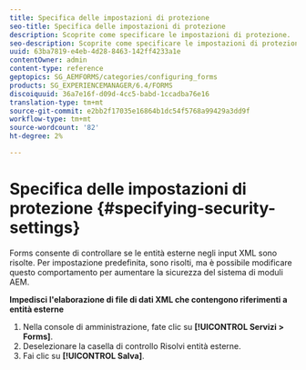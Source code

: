 ```yaml
---
title: Specifica delle impostazioni di protezione
seo-title: Specifica delle impostazioni di protezione
description: Scoprite come specificare le impostazioni di protezione.
seo-description: Scoprite come specificare le impostazioni di protezione.
uuid: 63ba7819-e4eb-4d28-8463-142ff4233a1e
contentOwner: admin
content-type: reference
geptopics: SG_AEMFORMS/categories/configuring_forms
products: SG_EXPERIENCEMANAGER/6.4/FORMS
discoiquuid: 36a7e16f-d09d-4cc5-babd-1ccadba76e16
translation-type: tm+mt
source-git-commit: e2bb2f17035e16864b1dc54f5768a99429a3dd9f
workflow-type: tm+mt
source-wordcount: '82'
ht-degree: 2%

---
```



# Specifica delle impostazioni di protezione {#specifying-security-settings}

Forms consente di controllare se le entità esterne negli input XML sono risolte. Per impostazione predefinita, sono risolti, ma è possibile modificare questo comportamento per aumentare la sicurezza del sistema di moduli AEM.

**Impedisci l&#39;elaborazione di file di dati XML che contengono riferimenti a entità esterne**

1. Nella console di amministrazione, fate clic su **[!UICONTROL Servizi > Forms]**.
1. Deselezionare la casella di controllo Risolvi entità esterne.
1. Fai clic su **[!UICONTROL Salva]**.

